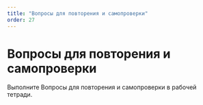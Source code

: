 ```yaml
---
title: "Вопросы для повторения и самопроверки"
order: 27
---
```


# Вопросы для повторения и самопроверки

Выполните Вопросы для повторения и самопроверки в рабочей тетради.